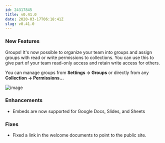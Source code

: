 ```yaml
---
id: 24317845
title: v0.41.0
date: 2020-03-17T06:18:41Z
slug: v0.41.0
---
```

    
### New Features

Groups! It's now possible to organize your team into groups and assign groups with read or write permissions to collections. You can use this to give part of your team read-only access and retain write access for others.

You can manage groups from **Settings -> Groups** or directly from any **Collection -> Permissions…**

![image](https://user-images.githubusercontent.com/380914/76828453-33f02c00-67de-11ea-8a41-4cc7eef6e34e.png)


### Enhancements

- Embeds are now supported for Google Docs, Slides, and Sheets

### Fixes

- Fixed a link in the welcome documents to point to the public site. 
      